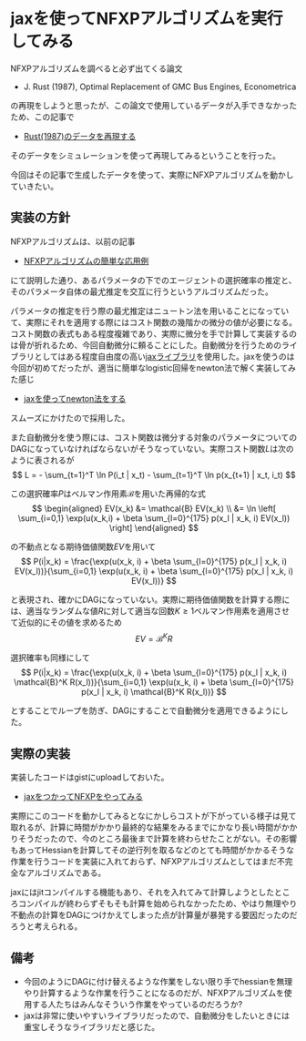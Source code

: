 # jaxを使ってNFXPアルゴリズムを実行してみる

NFXPアルゴリズムを調べると必ず出てくる論文
- J. Rust (1987), Optimal Replacement of GMC Bus Engines, Econometrica

の再現をしようと思ったが、この論文で使用しているデータが入手できなかったため、この記事で
- [Rust(1987)のデータを再現する](../build/simulation-of-rust1987.html)

そのデータをシミュレーションを使って再現してみるということを行った。

今回はその記事で生成したデータを使って、実際にNFXPアルゴリズムを動かしていきたい。

## 実装の方針

NFXPアルゴリズムは、以前の記事
- [NFXPアルゴリズムの簡単な応用例](../build/a-simple-application-of-nfxp-algorithm.html)

にて説明した通り、あるパラメータの下でのエージェントの選択確率の推定と、そのパラメータ自体の最尤推定を交互に行うというアルゴリズムだった。

パラメータの推定を行う際の最尤推定はニュートン法を用いることになっていて、実際にそれを適用する際にはコスト関数の幾階かの微分の値が必要になる。コスト関数の表式もある程度複雑であり、実際に微分を手で計算して実装するのは骨が折れるため、今回自動微分に頼ることにした。自動微分を行うためのライブラリとしてはある程度自由度の高い[jaxライブラリ](https://github.com/google/jax)を使用した。jaxを使うのは今回が初めてだったが、適当に簡単なlogistic回帰をnewton法で解く実装してみた感じ
- [jaxを使ってnewton法をする](https://gist.github.com/Ktakuya332C/fcfdd70d278924151cc9df0549779f1e)

スムーズにかけたので採用した。

また自動微分を使う際には、コスト関数は微分する対象のパラメータについてのDAGになっていなければならないがそうなっていない。実際コスト関数$L$は次のように表されるが
$$
L = - \sum_{t=1}^T \ln P(i_t | x_t) - \sum_{t=1}^T \ln p(x_{t+1} | x_t, i_t)
$$

この選択確率$P$はベルマン作用素$\mathcal{B}$を用いた再帰的な式
$$
\begin{aligned}
EV(x_k) &= \mathcal{B} EV(x_k) \\
&= \ln \left[ \sum_{i=0,1} \exp(u(x_k,i) + \beta \sum_{l=0}^{175} p(x_l | x_k, i) EV(x_l)) \right]
\end{aligned}
$$

の不動点となる期待価値関数$EV$を用いて
$$
P(i|x_k) = \frac{\exp(u(x_k, i) + \beta \sum_{l=0}^{175} p(x_l | x_k, i) EV(x_l))}{\sum_{i=0,1} \exp(u(x_k, i) + \beta \sum_{l=0}^{175} p(x_l | x_k, i) EV(x_l))}
$$

と表現され、確かにDAGになっていない。実際に期待価値関数を計算する際には、適当なランダムな値$R$に対して適当な回数$K \ge 1$ベルマン作用素を適用させて近似的にその値を求めるため
$$
EV = \mathcal{B}^K R
$$

選択確率も同様にして
$$
P(i|x_k) = \frac{\exp(u(x_k, i) + \beta \sum_{l=0}^{175} p(x_l | x_k, i) \mathcal{B}^K R(x_l))}{\sum_{i=0,1} \exp(u(x_k, i) + \beta \sum_{l=0}^{175} p(x_l | x_k, i) \mathcal{B}^K R(x_l))}
$$

とすることでループを防ぎ、DAGにすることで自動微分を適用できるようにした。


## 実際の実装

実装したコードはgistにuploadしておいた。
- [jaxをつかってNFXPをやってみる](https://gist.github.com/Ktakuya332C/e3c776513dd3e8d8eadac40cb90a919e)

実際にこのコードを動かしてみるとなにかしらコストが下がっている様子は見て取れるが、計算に時間がかかり最終的な結果をみるまでにかなり長い時間がかかりそうだったので、今のところ最後まで計算を終わらせたことがない。その影響もあってHessianを計算してその逆行列を取るなどのとても時間がかかるそうな作業を行うコードを実装に入れておらず、NFXPアルゴリズムとしてはまだ不完全なアルゴリズムである。

jaxにはjitコンパイルする機能もあり、それを入れてみて計算しようとしたところコンパイルが終わらずそもそも計算を始められなかったため、やはり無理やり不動点の計算をDAGにつけかえてしまった点が計算量が暴発する要因だったのだろうと考えられる。


## 備考
- 今回のようにDAGに付け替えるような作業をしない限り手でhessianを無理やり計算するような作業を行うことになるのだが、NFXPアルゴリズムを使用する人たちはみんなそういう作業をやっているのだろうか?
- jaxは非常に使いやすいライブラリだったので、自動微分をしたいときには重宝しそうなライブラリだと感じた。
